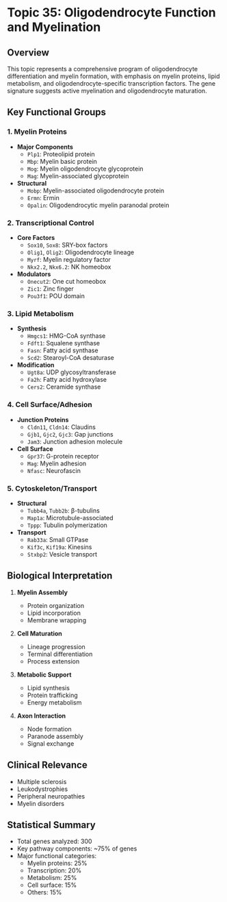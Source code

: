 # Topic 35: Oligodendrocyte Function and Myelination

## Overview
This topic represents a comprehensive program of oligodendrocyte differentiation and myelin formation, with emphasis on myelin proteins, lipid metabolism, and oligodendrocyte-specific transcription factors. The gene signature suggests active myelination and oligodendrocyte maturation.

## Key Functional Groups

### 1. Myelin Proteins
- **Major Components**
  - `Plp1`: Proteolipid protein
  - `Mbp`: Myelin basic protein
  - `Mog`: Myelin oligodendrocyte glycoprotein
  - `Mag`: Myelin-associated glycoprotein
- **Structural**
  - `Mobp`: Myelin-associated oligodendrocyte protein
  - `Ermn`: Ermin
  - `Opalin`: Oligodendrocytic myelin paranodal protein

### 2. Transcriptional Control
- **Core Factors**
  - `Sox10`, `Sox8`: SRY-box factors
  - `Olig1`, `Olig2`: Oligodendrocyte lineage
  - `Myrf`: Myelin regulatory factor
  - `Nkx2.2`, `Nkx6.2`: NK homeobox
- **Modulators**
  - `Onecut2`: One cut homeobox
  - `Zic1`: Zinc finger
  - `Pou3f1`: POU domain

### 3. Lipid Metabolism
- **Synthesis**
  - `Hmgcs1`: HMG-CoA synthase
  - `Fdft1`: Squalene synthase
  - `Fasn`: Fatty acid synthase
  - `Scd2`: Stearoyl-CoA desaturase
- **Modification**
  - `Ugt8a`: UDP glycosyltransferase
  - `Fa2h`: Fatty acid hydroxylase
  - `Cers2`: Ceramide synthase

### 4. Cell Surface/Adhesion
- **Junction Proteins**
  - `Cldn11`, `Cldn14`: Claudins
  - `Gjb1`, `Gjc2`, `Gjc3`: Gap junctions
  - `Jam3`: Junction adhesion molecule
- **Cell Surface**
  - `Gpr37`: G-protein receptor
  - `Mag`: Myelin adhesion
  - `Nfasc`: Neurofascin

### 5. Cytoskeleton/Transport
- **Structural**
  - `Tubb4a`, `Tubb2b`: β-tubulins
  - `Map1a`: Microtubule-associated
  - `Tppp`: Tubulin polymerization
- **Transport**
  - `Rab33a`: Small GTPase
  - `Kif3c`, `Kif19a`: Kinesins
  - `Stxbp2`: Vesicle transport

## Biological Interpretation

1. **Myelin Assembly**
   - Protein organization
   - Lipid incorporation
   - Membrane wrapping

2. **Cell Maturation**
   - Lineage progression
   - Terminal differentiation
   - Process extension

3. **Metabolic Support**
   - Lipid synthesis
   - Protein trafficking
   - Energy metabolism

4. **Axon Interaction**
   - Node formation
   - Paranode assembly
   - Signal exchange

## Clinical Relevance
- Multiple sclerosis
- Leukodystrophies
- Peripheral neuropathies
- Myelin disorders

## Statistical Summary
- Total genes analyzed: 300
- Key pathway components: ~75% of genes
- Major functional categories:
  - Myelin proteins: 25%
  - Transcription: 20%
  - Metabolism: 25%
  - Cell surface: 15%
  - Others: 15% 